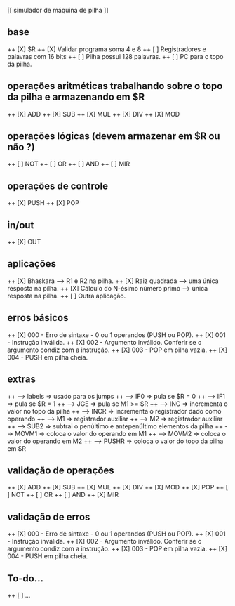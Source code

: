 [[ simulador de máquina de pilha ]]

##  base
++  [X] $R
++  [X] Validar programa soma 4 e 8
++  [ ] Registradores e palavras com 16 bits
++  [ ] Pilha possui 128 palavras.
++  [ ] PC para o topo da pilha.

##  operações aritméticas trabalhando sobre o topo da pilha e armazenando em $R
++  [X] ADD
++  [X] SUB
++  [X] MUL
++  [X] DIV
++  [X] MOD

##  operações lógicas (devem armazenar em $R ou não ?)
++  [ ] NOT
++  [ ] OR
++  [ ] AND
++  [ ] MIR

##  operações de controle
++  [X] PUSH
++  [X] POP

##  in/out
++  [X] OUT

##  aplicações
++  [X] Bhaskara --> R1 e R2 na pilha.
++  [X] Raiz quadrada --> uma única resposta na pilha.
++  [X] Cálculo do N-ésimo número primo --> única resposta na pilha.
++  [ ] Outra aplicação.

##  erros básicos
++  [X] 000 - Erro de sintaxe - 0 ou 1 operandos (PUSH ou POP).
++  [X] 001 - Instrução inválida.
++  [X] 002 - Argumento inválido. Conferir se o argumento condiz com a instrução.
++  [X] 003 - POP em pilha vazia.
++  [X] 004 - PUSH em pilha cheia.

##  extras
++  --> labels => usado para os jumps
++  --> IF0    => pula se $R = 0
++  --> IF1    => pula se $R = 1
++  --> JGE    => pula se M1 >= $R
++  --> INC    => incrementa o valor no topo da pilha
++  --> INCR   => incrementa o registrador dado como operando
++  --> M1     => registrador auxiliar
++  --> M2     => registrador auxiliar
++  --> SUB2   => subtrai o penúltimo e antepenúltimo elementos da pilha
++  --> MOVM1  => coloca o valor do operando em M1
++  --> MOVM2  => coloca o valor do operando em M2
++  --> PUSHR  => coloca o valor do topo da pilha em $R

##  validação de operações
++  [X] ADD
++  [X] SUB
++  [X] MUL
++  [X] DIV
++  [X] MOD
++  [X] POP
++  [ ] NOT
++  [ ] OR
++  [ ] AND
++  [X] MIR

##  validação de erros
++  [X] 000 - Erro de sintaxe - 0 ou 1 operandos (PUSH ou POP).
++  [X] 001 - Instrução inválida.
++  [X] 002 - Argumento inválido. Conferir se o argumento condiz com a instrução.
++  [X] 003 - POP em pilha vazia.
++  [X] 004 - PUSH em pilha cheia.

## To-do...
++  [ ] ...